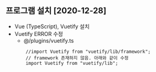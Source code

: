 ## 프로그램 설치  [2020-12-28]
- Vue (TypeScript), Vuetify 설치
- Vuetify ERROR 수정
    - @/plugins/vuetify.ts
    ```
        //import Vuetify from "vuetify/lib/framework";
        // framework 존재하지 않음. 아래와 같이 수정 
        import Vuetify from "vuetify/lib";
    ```